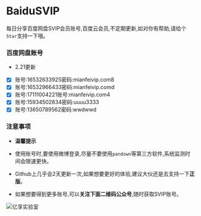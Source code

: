 # BaiduSVIP

每日分享百度网盘SVIP会员账号,百度云会员,不定期更新,如对你有帮助,请给个`Star`支持一下哦。

### 百度网盘账号 

- 2.21更新

- [x] 账号:16532633925密码:mianfeivip.com8 
- [x] 账号:16532966433密码:mianfeivip.comd
- [x] 账号:17111004221账号:mianfeivip.com4
- [x] 账号:15934502834密码:uuuu3333
- [x] 账号:13650789562密码:wwdwwd

### 注意事项

- **温馨提示**

- 使用账号时,要使用微博登录,尽量不要使用`pandown`等第三方软件,系统监测时间会限速更快。

- Github上几乎会2天更新一次,如果想要更好的体验,建议大伙还是去支持一下**正版**。

- 如果想要得到更多账号,可以**关注下面二维码公众号**,随时获取SVIP账号。

![亿享实验室](https://ae01.alicdn.com/kf/H5082b6f3bdfc456bb7b5de0f9c104212L.png)
